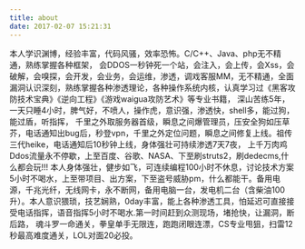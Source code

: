 ```yaml
---
title: about
date: 2017-02-07 15:21:31
---
```


本人学识渊博，经验丰富，代码风骚，效率恐怖。C/C++、Java、php无不精通，熟练掌握各种框架， 会DDOS一秒钟死一个站，会注入，会上传，会Xss，会破解，会嗅探，会开发，会业务，会运维，渗透，调戏客服MM，无不精通，全面漏洞认识深刻，熟练掌握各种渗透理论，各种操作系统内核，认真学习过《黑客攻防技术宝典》《逆向工程》《游戏waigua攻防艺术》等专业书籍， 深山苦练5年，一天只睡4小时，脾气好，不喷人，操作虎，意识强，渗透快，shell多，能过狗，能过盾，听指挥， 千里之外取服务器首级，瞬息之间爆管理员，压安全狗如压草芥，电话通知出bug后，秒登vpn，千里之外定位问题，瞬息之间修复上线。祖传三代heike，电话通知后10秒钟上线，身体强壮可持续渗透7天7夜， 上千万肉鸡Ddos流量永不停歇，上至百度、谷歌、NASA、下至刷struts2，刷dedecms,什么都会玩!!! 本人身体强壮，健步如飞，可连续编程100小时不休息，讨论技术方案5小时不喝水，上至带项目、出方案，下至盗号威胁pm，什么都能干。备用电源，千兆光纤，无线网卡，永不断网，备用电脑一台，发电机二台（含柴油100升）。本人意识猥琐，技艺娴熟，0day丰富，能上各种渗透工具，怕延迟可直接接受电话指挥，语音指挥5小时不喝水.第一时间赶到众测现场，堵抢快，让漏洞，断后路， 魂斗罗一命通关，拳皇单手无限连，跑跑闭眼连漂，CS专业甩狙，扫雷12秒最高难度通关，LOL对面20必投。